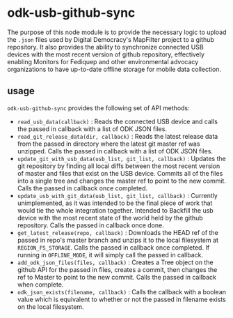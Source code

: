 # odk-usb-github-sync

The purpose of this node module is to provide the necessary logic to upload the `.json` files used by Digital Democracy's MapFilter project to a github repository.  It also provides the ability to synchronize connected USB devices with the most recent version of github repository, effectively enabling Monitors for Fediquep and other environmental advocacy organizations to have up-to-date offline storage for mobile data collection.

## usage

`odk-usb-github-sync` provides the following set of API methods:

  - `read_usb_data(callback)` : Reads the connected USB device and calls the passed in callback with a list of ODK JSON files.
  - `read_git_release_data(dir, callback)` : Reads the latest release data from the passed in directory where the latest git master ref was unzipped.  Calls the passed in callback with a list of ODK JSON files.
  - `update_git_with_usb_data(usb_list, git_list, callback)` : Updates the git repository by finding all local diffs between the most recent version of master and files that exist on the USB device.  Commits all of the files into a single tree and changes the master ref to point to the new commit.  Calls the passed in callback once completed.
  - `update_usb_with_git_data(usb_list, git_list, callback)` : Currently unimplemented, as it was intended to be the final piece of work that would tie the whole integration together.  Intended to Backfill the usb device with the most recent state of the world held by the github repository.  Calls the passed in callback once done.
  - `get_latest_release(repo, callback)` : Downloads the HEAD ref of the passed in repo's master branch and unzips it to the local filesystem at `REGION_FS_STORAGE`.  Calls the passed in callback once completed.  If running in `OFFLINE_MODE`, it will simply call the passed in callback.
  - `add_odk_json_files(files, callback)` : Creates a Tree object on the github API for the passed in files, creates a commit, then changes the ref to Master to point to the new commit.  Calls the passed in callback when complete.
  - `odk_json_exists(filename, callback)` : Calls the callback with a boolean value which is equivalent to whether or not the passed in filename exists on the local filesystem.

